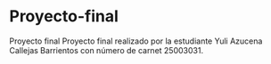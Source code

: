 # Proyecto-final
Proyecto final 
Proyecto final realizado por la estudiante Yuli Azucena Callejas Barrientos con número de carnet 25003031.
